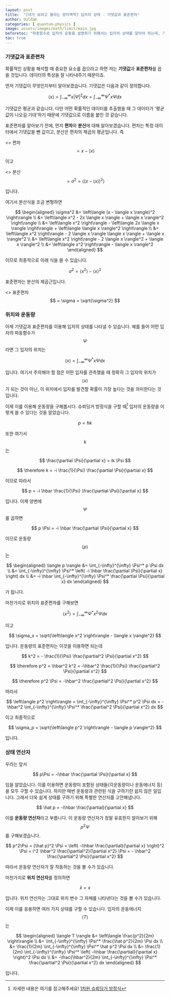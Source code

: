 ```yaml
---
layout: post
title:  "[내가 보려고 올리는 양자역학] 입자의 상태 - 기댓값과 표준편차"
author: doldam
categories: [ quantum-physics ]
image: assets/images/math/limit/main.jpg
beforetoc: "파동함수로 입자의 운동을 설명하기 위해서는 입자의 상태를 알아야 하는데, 기댓값을 구하면 입자의 상태를 알 수 있습니다."
toc: true
---
```


### 기댓값과 표준편차

확률적인 상황을 해석할 때 중요한 요소를 꼽으라고 하면 저는 **기댓값**과 **표준편차**를 꼽을 것입니다. 데이터의 특성을 잘 나타내주기 때문이죠.

먼저 기댓값이 무엇인지부터 알아보겠습니다. 기댓값은 다음과 같이 정의합니다.

$$ \langle x \rangle = \int_{-\infty}^{\infty} x \vert \Psi \vert^2 dx = \int_{-\infty}^{\infty} \Psi^* x \Psi dx $$

기댓값은 평균과 같습니다. 다만 어떤 확률적인 데이터를 추출했을 때 그 데이터가 '평균값이 나오길 기대'하기 때문에 기댓값으로 이름을 붙인 것 같습니다.

표준편차를 알아보기 전에, 먼저 **편차**와 **분산**에 대해 알아보겠습니다. 편차는 특정 데이터에서 기댓값을 뺀 값이고, 분산은 편차의 제곱의 평균입니다. 즉

<> 편차 $$ = x - \langle x \rangle $$

이고

<> 분산 $$ = \sigma^2 = \left\langle (x - \langle x \rangle)^2 \right\rangle $$

입니다.

여기서 분산식을 조금 변형하면

$$ \begin{aligned}
	\sigma^2
	&= \left\langle (x - \langle x \rangle)^2 \right\rangle \\
	&= \left\langle x^2 - 2x \langle x \rangle + \langle x \rangle^2 \right\rangle \\
	&= \left\langle x^2 \right\rangle - \left\langle 2x \langle x \rangle \right\rangle + \left\langle \langle x \rangle^2 \right\rangle \\
	&= \left\langle x^2 \right\rangle - 2 \langle x \rangle \langle x \rangle + \langle x \rangle^2 \\
	&= \left\langle x^2 \right\rangle - 2 \langle x \rangle^2 + \langle x \rangle^2 \\
	&= \left\langle x^2 \right\rangle - \langle x \rangle^2
\end{aligned} $$

이므로 최종적으로 아래 식을 쓸 수 있습니다.

$$ \sigma^2 = \left\langle x^2 \right\rangle - \langle x \rangle^2 $$

표준편차는 분산의 제곱근입니다.

<> 표준편차 $$ = \sigma = \sqrt{\sigma^2} $$

### 위치와 운동량

아제 기댓값과 표준편차를 이용해 입자의 상태를 나타낼 수 있습니다. 예를 들어 어떤 입자의 파동함수가 $$ \Psi $$라면 그 입자의 위치는

$$ \langle x \rangle = \int_{-\infty}^{\infty} \Psi^* x \Psi dx $$

입니다. 여기서 주의해야 할 점은 어떤 입자를 관측했을 때 정확히 그 입자의 위치가 $$ \langle x \rangle $$가 되는 것이 아닌, 이 위치에서 입자를 발견할 확률이 가장 높다는 것을 의미한다는 것입니다.

이제 이를 이용해 운동량을 구해봅시다. 슈뢰딩거 방정식을 구할 때[^1] 입자의 운동량을 이렇게 쓸 수 있다는 것을 알았습니다.

[^1]: 자세한 내용은 여기를 참고해주세요! [1차원 슈뢰딩거 방정식](/schrödinger-equation)

$$ p = \hbar k $$

또한 여기서 $$ k $$는

$$ \frac{\partial \Psi}{\partial x} = ik \Psi $$

$$ \therefore k = -i \frac{1}{\Psi} \frac{\partial \Psi}{\partial x} $$

이므로 따라서

$$ p = -i \hbar \frac{1}{\Psi} \frac{\partial \Psi}{\partial x} $$

입니다. 이제 양변에 $$ \Psi $$를 곱하면

$$ p \Psi = -i \hbar \frac{\partial \Psi}{\partial x} $$

이므로 운동량 $$ \langle p \rangle $$는

$$ \begin{aligned}
	\langle p \rangle 
	&= \int_{-\infty}^{\infty} \Psi^* p \Psi dx \\
	&= \int_{-\infty}^{\infty} \Psi^* \left( -i \hbar \frac{\partial \Psi}{\partial x} \right) dx \\
	&= -i \hbar \int_{-\infty}^{\infty} \Psi^* \frac{\partial \Psi}{\partial x} dx
\end{aligned} $$

가 됩니다.

마찬가지로 위치의 표준편차를 구해보면

$$ \left\langle x^2 \right\rangle = \int_{-\infty}^{\infty} \Psi^* x^2 \Psi dx $$

이고

$$ \sigma_x = \sqrt{\left\langle x^2 \right\rangle - \langle x \rangle^2} $$

입니다. 운동량의 표준편차는 이것을 이용하면 되는데

$$ k^2 = - \frac{1}{\Psi} \frac{\partial^2 \Psi}{\partial x^2} $$

$$ \therefore p^2 = \hbar^2 k^2 = -\hbar^2 \frac{1}{\Psi} \frac{\partial^2 \Psi}{\partial x^2} $$

$$ \therefore p^2 \Psi = -\hbar^2 \frac{\partial^2 \Psi}{\partial x^2} $$

따라서

$$ \left\langle p^2 \right\rangle = \int_{-\infty}^{\infty} \Psi^* p^2 \Psi dx = -\hbar^2 \int_{-\infty}^{\infty} \Psi^* \frac{\partial^2 \Psi}{\partial x^2} dx $$

이고 최종적으로

$$ \sigma_p = \sqrt{\left\langle p^2 \right\rangle - \langle p \rangle^2} $$

입니다.

### 상태 연산자

우리는 앞서

$$ p\Psi = -i\hbar \frac{\partial \Psi}{\partial x} $$

임을 알았습니다. 이를 이용하면 운동량이 포함된 상태들(각운동량이나 운동에너지 등)을 모두 구할 수 있습니다. 하지만 매번 운동량과 관련된 식을 구하기란 쉽지 않은 일입니다. 그래서 더욱 쉽게 상태를 구하기 위해 특별한 연산자를 고안해냅니다.

$$ \hat p = -i\hbar \frac{\partial}{\partial x} $$

이를 **운동량 연산자**라고 부릅니다. 이 운동량 연산자가 정말 유효한지 알아보기 위해 $$ p^2\Psi $$를 구해보겠습니다.

$$ p^2\Psi = {\hat p}^2 \Psi = \left( -i\hbar \frac{\partial}{\partial x} \right)^2 \Psi = i^2 \hbar^2 \frac{\partial^2}{\partial x^2} \Psi = - \hbar^2 \frac{\partial^2 \Psi}{\partial x^2} $$

따라서 운동량 연산자가 잘 작동하는 것을 볼 수가 있습니다.

마찬가지로 **위치 연산자**를 정의하면

$$ \hat x = x $$

입니다. 위치 연산자는 그대로 위치 변수 그 자체를 나타낸다는 것을 볼 수가 있습니다.

이제 이를 응용하면 여러 가지 상태를 구할 수 있습니다. 입자의 운동에너지 $$ \langle T \rangle $$는

$$ \begin{aligned}
	\langle T \rangle 
	&= \left\langle \frac{p^2}{2m} \right\rangle \\
	&= \int_{-\infty}^{\infty} \Psi^* \frac{\hat p^2}{2m} \Psi dx \\
	&= \frac{1}{2m} \int_{-\infty}^{\infty} \Psi^* \hat p^2 \Psi dx \\
	&= \frac{1}{2m} \int_{-\infty}^{\infty} \Psi^* \left( -i\hbar \frac{\partial}{\partial x} \right)^2 \Psi dx \\
	&= -\frac{\hbar^2}{2m} \int_{-\infty}^{\infty} \Psi^* \frac{\partial^2 \Psi}{\partial x^2} dx
\end{aligned} $$

입니다.
